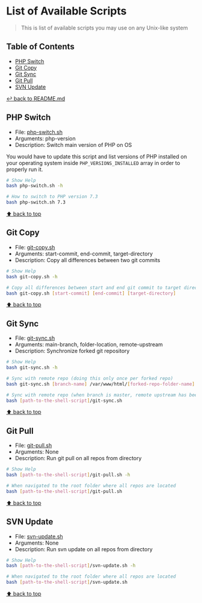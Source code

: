# List of Available Scripts
> This is list of available scripts you may use on any Unix-like system

## Table of Contents

* [PHP Switch](#php-switch)
* [Git Copy](#git-copy)
* [Git Sync](#git-sync)
* [Git Pull](#git-pull)
* [SVN Update](#svn-update)

[↩ back to README.md](../README.md#shell-scripts)

## PHP Switch

* File: [php-switch.sh](php-switch.sh)
* Arguments: php-version
* Description: Switch main version of PHP on OS

You would have to update this script and list versions of PHP installed on your operating system inside `PHP_VERSIONS_INSTALLED` array in order to properly run it.

```bash
# Show Help
bash php-switch.sh -h

# How to switch to PHP version 7.3
bash php-switch.sh 7.3
```

[⬆ back to top](#table-of-contents)

## Git Copy

* File: [git-copy.sh](git-copy.sh)
* Arguments: start-commit, end-commit, target-directory
* Description: Copy all differences between two git commits

```bash
# Show Help
bash git-copy.sh -h

# Copy all differences between start and end git commit to target directory
bash git-copy.sh [start-commit] [end-commit] [target-directory]
```

[⬆ back to top](#table-of-contents)

## Git Sync

* File: [git-sync.sh](git-sync.sh)
* Arguments: main-branch, folder-location, remote-upstream
* Description: Synchronize forked git repository

```bash
# Show Help
bash git-sync.sh -h

# Sync with remote repo (doing this only once per forked repo)
bash git-sync.sh [branch-name] /var/www/html/[forked-repo-folder-name] https://github.com/[username]/[repo-name]

# Sync with remote repo (when branch is master, remote upstream has been added and current directory chosen)
bash [path-to-the-shell-script]/git-sync.sh
```

[⬆ back to top](#table-of-contents)

## Git Pull

* File: [git-pull.sh](git-pull.sh)
* Arguments: None
* Description: Run git pull on all repos from directory

```bash
# Show Help
bash [path-to-the-shell-script]/git-pull.sh -h

# When navigated to the root folder where all repos are located
bash [path-to-the-shell-script]/git-pull.sh
```

[⬆ back to top](#table-of-contents)

## SVN Update

* File: [svn-update.sh](svn-update.sh)
* Arguments: None
* Description: Run svn update on all repos from directory

```bash
# Show Help
bash [path-to-the-shell-script]/svn-update.sh -h

# When navigated to the root folder where all repos are located
bash [path-to-the-shell-script]/svn-update.sh
```

[⬆ back to top](#table-of-contents)
